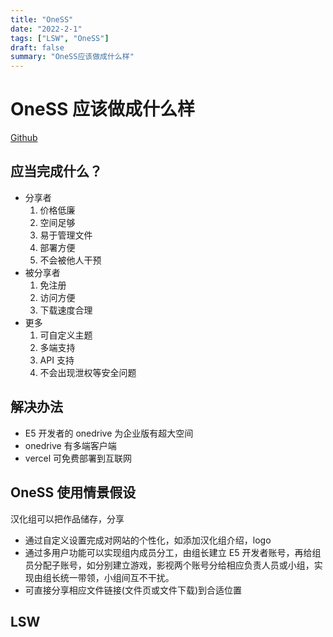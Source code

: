 ```yaml
---
title: "OneSS"
date: "2022-2-1"
tags: ["LSW", "OneSS"]
draft: false
summary: "OneSS应该做成什么样"
---
```


# OneSS 应该做成什么样

[Github](https://github.com/Tualin14/OneSS)

## 应当完成什么？

- 分享者
  1. 价格低廉
  2. 空间足够
  3. 易于管理文件
  4. 部署方便
  5. 不会被他人干预
- 被分享者
  1. 免注册
  2. 访问方便
  3. 下载速度合理
- 更多
  1. 可自定义主题
  2. 多端支持
  3. API 支持
  4. 不会出现泄权等安全问题

## 解决办法
  - E5 开发者的 onedrive 为企业版有超大空间
  - onedrive 有多端客户端
  - vercel 可免费部署到互联网

## OneSS 使用情景假设
  汉化组可以把作品储存，分享
  - 通过自定义设置完成对网站的个性化，如添加汉化组介绍，logo
  - 通过多用户功能可以实现组内成员分工，由组长建立 E5 开发者账号，再给组员分配子账号，如分别建立游戏，影视两个账号分给相应负责人员或小组，实现由组长统一带领，小组间互不干扰。
  - 可直接分享相应文件链接(文件页或文件下载)到合适位置

## LSW
